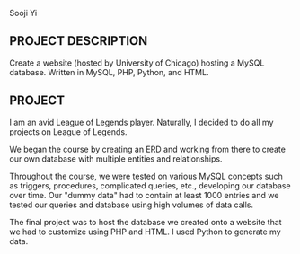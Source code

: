 Sooji Yi

PROJECT DESCRIPTION
-------------------
Create a website (hosted by University of Chicago) hosting a MySQL database.
Written in MySQL, PHP, Python, and HTML.

PROJECT
-------
I am an avid League of Legends player. Naturally, I decided to do all my projects on League of Legends.

We began the course by creating an ERD and working from there to create our own database with multiple entities and relationships.

Throughout the course, we were tested on various MySQL concepts such as triggers, procedures, complicated queries, etc., developing our database over time. Our "dummy data" had to contain at least 1000 entries and we tested our queries and database using high volumes of data calls.

The final project was to host the database we created onto a website that we had to customize using PHP and HTML. I used Python to generate my data.